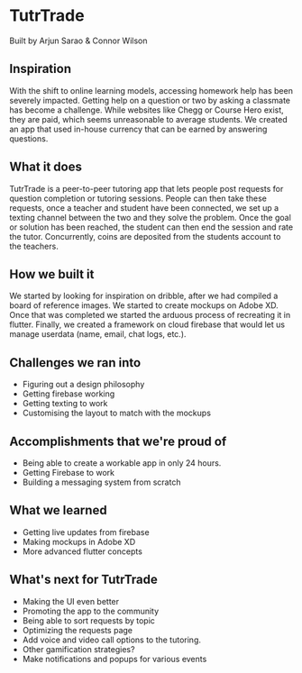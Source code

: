 # TutrTrade
Built by Arjun Sarao & Connor Wilson

## Inspiration
With the shift to online learning models, accessing homework help has been severely impacted. Getting help on a question or two by asking a classmate has become a challenge. While websites like Chegg or Course Hero exist, they are paid, which seems unreasonable to average students. We created an app that used in-house currency that can be earned by answering questions. 

## What it does
TutrTrade is a peer-to-peer tutoring app that lets people post requests for question completion or tutoring sessions. People can then take these requests, once a teacher and student have been connected, we set up a texting channel between the two and they solve the problem. Once the goal or solution has been reached, the student can then end the session and rate the tutor. Concurrently, coins are deposited from the students account to the teachers.

## How we built it
We started by looking for inspiration on dribble, after we had compiled a board of reference images. We started to create mockups on Adobe XD. Once that was completed we started the arduous process of recreating it in flutter. Finally, we created a framework on cloud firebase that would let us manage userdata (name, email, chat logs, etc.).

## Challenges we ran into
* Figuring out a design philosophy
* Getting  firebase working
* Getting texting to work
* Customising the layout to match with the mockups

## Accomplishments that we're proud of
* Being able to create a workable app in only 24 hours.
* Getting Firebase to work
* Building a messaging system from scratch

## What we learned
* Getting live updates from firebase
* Making mockups in Adobe XD
* More advanced flutter concepts

## What's next for TutrTrade
* Making the UI even better
* Promoting the app to the community
* Being able to sort requests by topic
* Optimizing the requests page
* Add voice and video call options to the tutoring.
* Other gamification strategies?
* Make notifications and popups for various events
